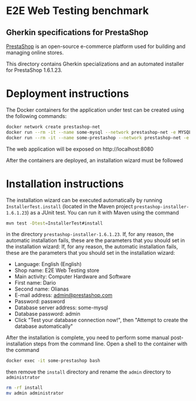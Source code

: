 E2E Web Testing benchmark
=========================

Gherkin specifications for PrestaShop
----------------------

[PrestaShop](https://prestashop.com/) is an open-source e-commerce platform used for building and managing online stores.

This directory contains Gherkin specializations and an automated installer for PrestaShop 1.6.1.23.

# Deployment instructions
The Docker containers for the application under test can be created using the following commands:

```bash
docker network create prestashop-net
docker run --rm -it --name some-mysql --network prestashop-net -e MYSQL_ROOT_PASSWORD=admin -p 3307:3306 mysql:5.7
docker run --rm -it --name some-prestashop --network prestashop-net -e DB_SERVER=some-mysql -p 8080:80 prestashop/prestashop:1.6.1.23
```

The web application will be exposed on http://localhost:8080

After the containers are deployed, an installation wizard must be followed

# Installation instructions
The installation wizard can be executed automatically by running `InstallerTest.install` (located in the Maven project `prestashop-installer-1.6.1.23`) as a JUnit test. You can run it with Maven using the command 
```bash
mvn test -Dtest=InstallerTest#install
``` 
in the directory `prestashop-installer-1.6.1.23`. If, for any reason, the automatic installation fails, these are the parameters that you should set in the installation wizard:
If, for any reason, the automatic installation fails, these are the parameters that you should set in the installation wizard:

* Language: English (English)
* Shop name: E2E Web Testing store
* Main activity: Computer Hardware and Software
* First name: Dario
* Second name: Olianas
* E-mail address: admin@prestashop.com
* Password: password
* Database server address: some-mysql
* Database password: admin
* Click "Test your database connection now!", then "Attempt to create the database automatically"

After the installation is complete, you need to perform some manual post-installation steps from the command line. 
Open a shell to the container with the command

```bash
docker exec -it some-prestashop bash
```

then remove the `install` directory and rename the `admin` directory to `administrator`

```bash
rm -rf install
mv admin administrator
```
